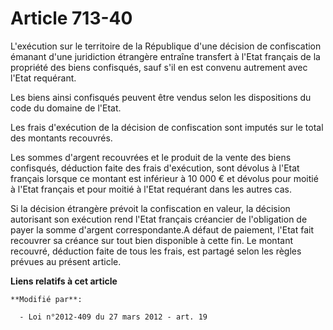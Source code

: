 # Article 713-40

L'exécution sur le territoire de la République d'une décision de confiscation émanant d'une juridiction étrangère entraîne
transfert à l'Etat français de la propriété des biens confisqués, sauf s'il en est convenu autrement avec l'Etat requérant. 

Les biens ainsi confisqués peuvent être vendus selon les dispositions du code du domaine de l'Etat. 

Les frais d'exécution de la décision de confiscation sont imputés sur le total des montants recouvrés.

Les sommes d'argent recouvrées et le produit de la vente des biens confisqués, déduction faite des frais d'exécution, sont
dévolus à l'Etat français lorsque ce montant est inférieur à 10 000 € et dévolus pour moitié à l'Etat français et pour moitié
à l'Etat requérant dans les autres cas. 

Si la décision étrangère prévoit la confiscation en valeur, la décision autorisant son exécution rend l'Etat français
créancier de l'obligation de payer la somme d'argent correspondante.A défaut de paiement, l'Etat fait recouvrer sa créance
sur tout bien disponible à cette fin. Le montant recouvré, déduction faite de tous les frais, est partagé selon les règles
prévues au présent article.

**Liens relatifs à cet article**

	**Modifié par**:

	  - Loi n°2012-409 du 27 mars 2012 - art. 19
